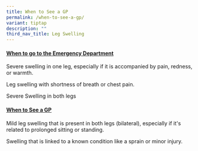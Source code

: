```yaml
---
title: When to See a GP
permalink: /when-to-see-a-gp/
variant: tiptap
description: ""
third_nav_title: Leg Swelling
---
```

<h4><strong><u>When to go to the Emergency Department</u></strong></h4>
<p></p>
<p>Severe swelling in one leg, especially if it is accompanied by pain, redness,
or warmth.</p>
<p></p>
<p>Leg swelling with shortness of breath or chest pain.</p>
<p></p>
<p>Severe Swelling in both legs</p>
<p></p>
<p></p>
<h4><strong><u>When to See a GP</u></strong></h4>
<p></p>
<p>Mild leg swelling that is present in both legs (bilateral), especially
if it's related to prolonged sitting or standing.</p>
<p></p>
<p>Swelling that is linked to a known condition like a sprain or minor injury.</p>
<p></p>